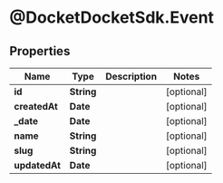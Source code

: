 # @DocketDocketSdk.Event

## Properties
Name | Type | Description | Notes
------------ | ------------- | ------------- | -------------
**id** | **String** |  | [optional] 
**createdAt** | **Date** |  | [optional] 
**_date** | **Date** |  | [optional] 
**name** | **String** |  | [optional] 
**slug** | **String** |  | [optional] 
**updatedAt** | **Date** |  | [optional] 


